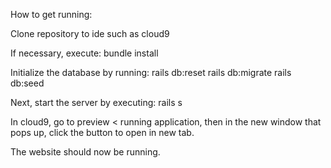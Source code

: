 How to get running:

Clone repository to ide such as cloud9

If necessary, execute: bundle install

Initialize the database by running:
    rails db:reset
    rails db:migrate
    rails db:seed
    
Next, start the server by executing: rails s

In cloud9, go to preview < running application, then in the new window that pops up,
click the button to open in new tab.

The website should now be running.
